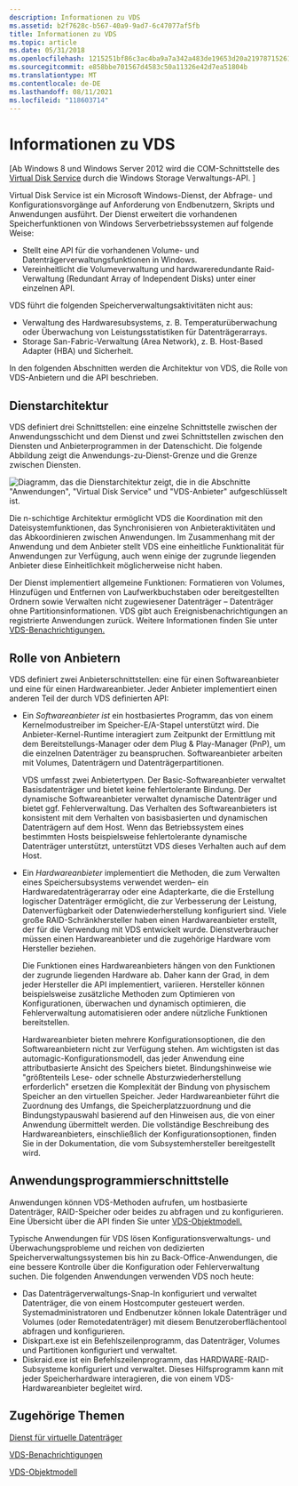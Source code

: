 ```yaml
---
description: Informationen zu VDS
ms.assetid: b2f7628c-b567-40a9-9ad7-6c47077af5fb
title: Informationen zu VDS
ms.topic: article
ms.date: 05/31/2018
ms.openlocfilehash: 1215251bf86c3ac4ba9a7a342a483de19653d20a21978715261b87aa7bea31a3
ms.sourcegitcommit: e858bbe701567d4583c50a11326e42d7ea51804b
ms.translationtype: MT
ms.contentlocale: de-DE
ms.lasthandoff: 08/11/2021
ms.locfileid: "118603714"
---
```

# <a name="about-vds"></a>Informationen zu VDS

\[Ab Windows 8 und Windows Server 2012 wird die COM-Schnittstelle des [Virtual Disk Service](virtual-disk-service-portal.md) durch die Windows Storage Verwaltungs-API. [](/previous-versions/windows/desktop/stormgmt/windows-storage-management-api-portal)\]

Virtual Disk Service ist ein Microsoft Windows-Dienst, der Abfrage- und Konfigurationsvorgänge auf Anforderung von Endbenutzern, Skripts und Anwendungen ausführt. Der Dienst erweitert die vorhandenen Speicherfunktionen von Windows Serverbetriebssystemen auf folgende Weise:

-   Stellt eine API für die vorhandenen Volume- und Datenträgerverwaltungsfunktionen in Windows.
-   Vereinheitlicht die Volumeverwaltung und hardwareredundante Raid-Verwaltung (Redundant Array of Independent Disks) unter einer einzelnen API.

VDS führt die folgenden Speicherverwaltungsaktivitäten nicht aus:

-   Verwaltung des Hardwaresubsystems, z. B. Temperaturüberwachung oder Überwachung von Leistungsstatistiken für Datenträgerarrays.
-   Storage San-Fabric-Verwaltung (Area Network), z. B. Host-Based Adapter (HBA) und Sicherheit.

In den folgenden Abschnitten werden die Architektur von VDS, die Rolle von VDS-Anbietern und die API beschrieben.

## <a name="service-architecture"></a>Dienstarchitektur

VDS definiert drei Schnittstellen: eine einzelne Schnittstelle zwischen der Anwendungsschicht und dem Dienst und zwei Schnittstellen zwischen den Diensten und Anbieterprogrammen in der Datenschicht. Die folgende Abbildung zeigt die Anwendungs-zu-Dienst-Grenze und die Grenze zwischen Diensten.

![Diagramm, das die Dienstarchitektur zeigt, die in die Abschnitte "Anwendungen", "Virtual Disk Service" und "VDS-Anbieter" aufgeschlüsselt ist.](images/vdsoverview.png)

Die n-schichtige Architektur ermöglicht VDS die Koordination mit den Dateisystemfunktionen, das Synchronisieren von Anbieteraktivitäten und das Abkoordinieren zwischen Anwendungen. Im Zusammenhang mit der Anwendung und dem Anbieter stellt VDS eine einheitliche Funktionalität für Anwendungen zur Verfügung, auch wenn einige der zugrunde liegenden Anbieter diese Einheitlichkeit möglicherweise nicht haben.

Der Dienst implementiert allgemeine Funktionen: Formatieren von Volumes, Hinzufügen und Entfernen von Laufwerkbuchstaben oder bereitgestellten Ordnern sowie Verwalten nicht zugewiesener Datenträger – Datenträger ohne Partitionsinformationen. VDS gibt auch Ereignisbenachrichtigungen an registrierte Anwendungen zurück. Weitere Informationen finden Sie unter [VDS-Benachrichtigungen.](vds-notification-model.md)

## <a name="role-of-providers"></a>Rolle von Anbietern

VDS definiert zwei Anbieterschnittstellen: eine für einen Softwareanbieter und eine für einen Hardwareanbieter. Jeder Anbieter implementiert einen anderen Teil der durch VDS definierten API:

-   Ein *Softwareanbieter ist* ein hostbasiertes Programm, das von einem Kernelmodustreiber im Speicher-E/A-Stapel unterstützt wird. Die Anbieter-Kernel-Runtime interagiert zum Zeitpunkt der Ermittlung mit dem Bereitstellungs-Manager oder dem Plug & Play-Manager (PnP), um die einzelnen Datenträger zu beanspruchen. Softwareanbieter arbeiten mit Volumes, Datenträgern und Datenträgerpartitionen.

    VDS umfasst zwei Anbietertypen. Der Basic-Softwareanbieter verwaltet Basisdatenträger und bietet keine fehlertolerante Bindung. Der dynamische Softwareanbieter verwaltet dynamische Datenträger und bietet ggf. Fehlerverwaltung. Das Verhalten des Softwareanbieters ist konsistent mit dem Verhalten von basisbasierten und dynamischen Datenträgern auf dem Host. Wenn das Betriebssystem eines bestimmten Hosts beispielsweise fehlertolerante dynamische Datenträger unterstützt, unterstützt VDS dieses Verhalten auch auf dem Host.

-   Ein *Hardwareanbieter* implementiert die Methoden, die zum Verwalten eines Speichersubsystems verwendet werden– ein Hardwaredatenträgerarray oder eine Adapterkarte, die die Erstellung logischer Datenträger ermöglicht, die zur Verbesserung der Leistung, Datenverfügbarkeit oder Datenwiederherstellung konfiguriert sind. Viele große RAID-Schränkhersteller haben einen Hardwareanbieter erstellt, der für die Verwendung mit VDS entwickelt wurde. Dienstverbraucher müssen einen Hardwareanbieter und die zugehörige Hardware vom Hersteller beziehen.

    Die Funktionen eines Hardwareanbieters hängen von den Funktionen der zugrunde liegenden Hardware ab. Daher kann der Grad, in dem jeder Hersteller die API implementiert, variieren. Hersteller können beispielsweise zusätzliche Methoden zum Optimieren von Konfigurationen, überwachen und dynamisch optimieren, die Fehlerverwaltung automatisieren oder andere nützliche Funktionen bereitstellen.

    Hardwareanbieter bieten mehrere Konfigurationsoptionen, die den Softwareanbietern nicht zur Verfügung stehen. Am wichtigsten ist das automagic-Konfigurationsmodell, das jeder Anwendung eine attributbasierte Ansicht des Speichers bietet. Bindungshinweise wie "größtenteils Lese- oder schnelle Absturzwiederherstellung erforderlich" ersetzen die Komplexität der Bindung von physischem Speicher an den virtuellen Speicher. Jeder Hardwareanbieter führt die Zuordnung des Umfangs, die Speicherplatzzuordnung und die Bindungstypauswahl basierend auf den Hinweisen aus, die von einer Anwendung übermittelt werden. Die vollständige Beschreibung des Hardwareanbieters, einschließlich der Konfigurationsoptionen, finden Sie in der Dokumentation, die vom Subsystemhersteller bereitgestellt wird.

## <a name="application-programming-interface"></a>Anwendungsprogrammierschnittstelle

Anwendungen können VDS-Methoden aufrufen, um hostbasierte Datenträger, RAID-Speicher oder beides zu abfragen und zu konfigurieren. Eine Übersicht über die API finden Sie unter [VDS-Objektmodell.](vds-object-model.md)

Typische Anwendungen für VDS lösen Konfigurationsverwaltungs- und Überwachungsprobleme und reichen von dedizierten Speicherverwaltungssystemen bis hin zu Back-Office-Anwendungen, die eine bessere Kontrolle über die Konfiguration oder Fehlerverwaltung suchen. Die folgenden Anwendungen verwenden VDS noch heute:

-   Das Datenträgerverwaltungs-Snap-In konfiguriert und verwaltet Datenträger, die von einem Hostcomputer gesteuert werden. Systemadministratoren und Endbenutzer können lokale Datenträger und Volumes (oder Remotedatenträger) mit diesem Benutzeroberflächentool abfragen und konfigurieren.
-   Diskpart.exe ist ein Befehlszeilenprogramm, das Datenträger, Volumes und Partitionen konfiguriert und verwaltet.
-   Diskraid.exe ist ein Befehlszeilenprogramm, das HARDWARE-RAID-Subsysteme konfiguriert und verwaltet. Dieses Hilfsprogramm kann mit jeder Speicherhardware interagieren, die von einem VDS-Hardwareanbieter begleitet wird.

## <a name="related-topics"></a>Zugehörige Themen

<dl> <dt>

[Dienst für virtuelle Datenträger](virtual-disk-service-portal.md)
</dt> <dt>

[VDS-Benachrichtigungen](vds-notification-model.md)
</dt> <dt>

[VDS-Objektmodell](vds-object-model.md)
</dt> </dl>

 

 
